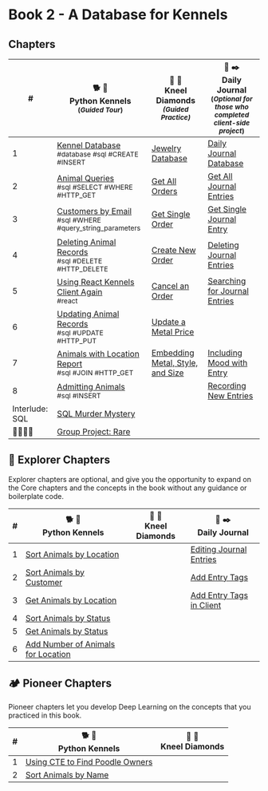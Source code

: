 # Book 2 - A Database for Kennels

## Chapters

| # | 🐕 🐩 <br/> Python Kennels<br/><sub>(_Guided Tour_)</sub> | 💎 💍  <br/> Kneel Diamonds<br/><sub>_(Guided Practice)_</sub> | 📔 ✒️ <br/> Daily Journal <br/><sub>(_Optional for those who completed client-side project_)</sub> |
|--|--|---|---|
| 1 | [Kennel Database][12] <br/> <sub style="font-size:0.85rem;">\#database #sql #CREATE #INSERT</sub> | [Jewelry Database][1] |[Daily Journal Database][13] |
| 2 | [Animal Queries][14] <br/> <sub style="font-size:0.85rem;">\#sql #SELECT #WHERE #HTTP\_GET</sub> | [Get All Orders][2] |[Get All Journal Entries][15] |
| 3 | [Customers by Email][16] <br/> <sub style="font-size:0.85rem;">\#sql #WHERE #query\_string\_parameters</sub> | [Get Single Order][3] | [Get Single Journal Entry][17] |
| 4 | [Deleting Animal Records][18] <br/> <sub style="font-size:0.85rem;">\#sql #DELETE #HTTP\_DELETE</sub> | [Create New Order][4] | [Deleting Journal Entries][19] |
| 5 | [Using React Kennels Client Again][20] <br/> <sub style="font-size:0.85rem;">\#react</sub> | [Cancel an Order][5] | [Searching for Journal Entries][21]|
| 6 | [Updating Animal Records][22] <br/> <sub style="font-size:0.85rem;">\#sql #UPDATE #HTTP\_PUT</sub> | [Update a Metal Price][6] |  |
| 7 | [Animals with Location Report][24] <br/> <sub style="font-size:0.85rem;">\#sql #JOIN #HTTP\_GET</sub> | [Embedding Metal, Style, and Size][7] | [Including Mood with Entry][25] |
| 8 | [Admitting Animals][26] <br/> <sub style="font-size:0.85rem;">\#sql #INSERT</sub> |  | [Recording New Entries][27] |
| Interlude: SQL | [SQL Murder Mystery][28] | |
| 👨‍👩‍👧‍👧 | [Group Project: Rare][32] | |

## 🧭 Explorer Chapters

Explorer chapters are optional, and give you the opportunity to expand on the Core chapters and the concepts in the book without any guidance or boilerplate code.

| # | 🐕 🐩 <br/> Python Kennels | 💎 💍  <br/> Kneel Diamonds | 📔 ✒️ <br/> Daily Journal  |
|--|--|--|--|
| 1 | [Sort Animals by Location][33] | | [Editing Journal Entries][29] |
| 2 | [Sort Animals by Customer][34] | | [Add Entry Tags][30] |
| 3 | [Get Animals by Location][35] | | [Add Entry Tags in Client][31] |
| 4 | [Sort Animals by Status][36] |  |
| 5 | [Get Animals by Status][37] |  |
| 6 | [Add Number of Animals for Location][38] |  |

## 🏕 Pioneer Chapters

Pioneer chapters let you develop Deep Learning on the concepts that you practiced in this book.

| # | 🐕 🐩 <br/> Python Kennels | 💎 💍  <br/> Kneel Diamonds |
|--|--|--|
| 1 | [Using CTE to Find Poodle Owners][39] |  |
| 2 | [Sort Animals by Name][40] |  |


[1]:	./chapters/KD_DATABASE_CREATION.md
[2]:	./chapters/KD_QUERY_ALL.md
[3]:	./chapters/KD_QUERY_SINGLE.md
[4]:	./chapters/KD_INSERT.md
[5]:	./chapters/KD_DELETE.md
[6]:	./chapters/KD_UPDATE.md
[7]:	./chapters/KD_JOIN.md
[12]:	./chapters/PK_DATABASE_INTRO.md
[13]:	./chapters/DJ_DATABASE_CREATION.md
[14]:	./chapters/PK_SQL_SELECT.md
[15]:	./chapters/DJ_QUERY_ALL.md
[16]:	./chapters/PK_WHERE_QUERY_STRING_PARAMS.md
[17]:	./chapters/DJ_QUERY_SINGLE.md
[18]:	./chapters/PK_SQL_DELETE.md
[19]:	./chapters/DJ_DELETE.md
[20]:	./chapters/PK_REACT_CLIENT.md
[21]:	./chapters/DJ_ADD_SEARCH_QUERY.md
[22]:	./chapters/PK_SQL_UPDATE.md
[23]:	./chapters/TF_SETUP.md
[24]:	./chapters/PK_SQL_JOINS.md
[25]:	./chapters/DJ_JOIN_MOOD.md
[26]:	./chapters/PK_POST_INSERT.md
[27]:	./chapters/DJ_INSERT.md
[28]:	https://mystery.knightlab.com/
[29]:	./chapters/DJ_UPDATE.md
[30]:	./chapters/DJ_JOIN_TAGS.md
[31]:	./chapters/DJ_CLIENT_TAGS.md
[32]:	./chapters/RARE.md
[33]:	./chapters/PK_EC_SORT_BY_LOCATION.md
[34]:	./chapters/PK_EC_SORT_BY_CUSTOMER.md
[35]:	./chapters/RARE.md
[36]:	./chapters/PK_EC_SORT_BY_STATUS.md
[37]:	./chapters/RARE.md
[38]:	./chapters/RARE.md
[39]:	./chapters/RARE.md
[40]:	./chapters/RARE.md
